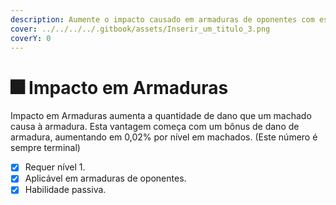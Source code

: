 ```yaml
---
description: Aumente o impacto causado em armaduras de oponentes com esta habilidade.
cover: ../../../../.gitbook/assets/Inserir_um_titulo_3.png
coverY: 0
---
```


# 🎆 Impacto em Armaduras

Impacto em Armaduras aumenta a quantidade de dano que um machado causa à armadura. Esta vantagem começa com um bônus de dano de armadura, aumentando em 0,02% por nível em machados. (Este número é sempre terminal)

* [x] Requer nível 1.
* [x] Aplicável em armaduras de oponentes.
* [x] Habilidade passiva.
